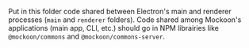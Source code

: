 Put in this folder code shared between Electron's main and renderer processes (`main` and `renderer` folders).
Code shared among Mockoon's applications (main app, CLI, etc.) should go in NPM librairies like `@mockoon/commons` and `@mockoon/commons-server`.
